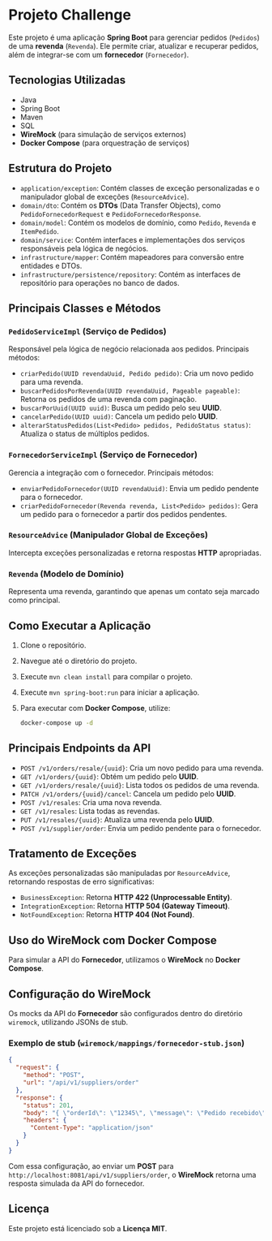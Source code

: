 # Projeto Challenge

Este projeto é uma aplicação **Spring Boot** para gerenciar pedidos (`Pedidos`) de uma **revenda** (`Revenda`). Ele permite criar, atualizar e recuperar pedidos, além de integrar-se com um **fornecedor** (`Fornecedor`).

## Tecnologias Utilizadas

- Java
- Spring Boot
- Maven
- SQL
- **WireMock** (para simulação de serviços externos)
- **Docker Compose** (para orquestração de serviços)

## Estrutura do Projeto

- `application/exception`: Contém classes de exceção personalizadas e o manipulador global de exceções (`ResourceAdvice`).
- `domain/dto`: Contém os **DTOs** (Data Transfer Objects), como `PedidoFornecedorRequest` e `PedidoFornecedorResponse`.
- `domain/model`: Contém os modelos de domínio, como `Pedido`, `Revenda` e `ItemPedido`.
- `domain/service`: Contém interfaces e implementações dos serviços responsáveis pela lógica de negócios.
- `infrastructure/mapper`: Contém mapeadores para conversão entre entidades e DTOs.
- `infrastructure/persistence/repository`: Contém as interfaces de repositório para operações no banco de dados.

## Principais Classes e Métodos

### `PedidoServiceImpl` (Serviço de Pedidos)

Responsável pela lógica de negócio relacionada aos pedidos. Principais métodos:
- `criarPedido(UUID revendaUuid, Pedido pedido)`: Cria um novo pedido para uma revenda.
- `buscarPedidosPorRevenda(UUID revendaUuid, Pageable pageable)`: Retorna os pedidos de uma revenda com paginação.
- `buscarPorUuid(UUID uuid)`: Busca um pedido pelo seu **UUID**.
- `cancelarPedido(UUID uuid)`: Cancela um pedido pelo **UUID**.
- `alterarStatusPedidos(List<Pedido> pedidos, PedidoStatus status)`: Atualiza o status de múltiplos pedidos.

### `FornecedorServiceImpl` (Serviço de Fornecedor)

Gerencia a integração com o fornecedor. Principais métodos:
- `enviarPedidoFornecedor(UUID revendaUuid)`: Envia um pedido pendente para o fornecedor.
- `criarPedidoFornecedor(Revenda revenda, List<Pedido> pedidos)`: Gera um pedido para o fornecedor a partir dos pedidos pendentes.

### `ResourceAdvice` (Manipulador Global de Exceções)

Intercepta exceções personalizadas e retorna respostas **HTTP** apropriadas.

### `Revenda` (Modelo de Domínio)

Representa uma revenda, garantindo que apenas um contato seja marcado como principal.

## Como Executar a Aplicação

1. Clone o repositório.
2. Navegue até o diretório do projeto.
3. Execute `mvn clean install` para compilar o projeto.
4. Execute `mvn spring-boot:run` para iniciar a aplicação.
5. Para executar com **Docker Compose**, utilize:

   ```sh
   docker-compose up -d
   ```

## Principais Endpoints da API

- `POST /v1/orders/resale/{uuid}`: Cria um novo pedido para uma revenda.
- `GET /v1/orders/{uuid}`: Obtém um pedido pelo **UUID**.
- `GET /v1/orders/resale/{uuid}`: Lista todos os pedidos de uma revenda.
- `PATCH /v1/orders/{uuid}/cancel`: Cancela um pedido pelo **UUID**.
- `POST /v1/resales`: Cria uma nova revenda.
- `GET /v1/resales`: Lista todas as revendas.
- `PUT /v1/resales/{uuid}`: Atualiza uma revenda pelo **UUID**.
- `POST /v1/supplier/order`: Envia um pedido pendente para o fornecedor.

## Tratamento de Exceções

As exceções personalizadas são manipuladas por `ResourceAdvice`, retornando respostas de erro significativas:

- `BusinessException`: Retorna **HTTP 422 (Unprocessable Entity)**.
- `IntegrationException`: Retorna **HTTP 504 (Gateway Timeout)**.
- `NotFoundException`: Retorna **HTTP 404 (Not Found)**.

## Uso do WireMock com Docker Compose

Para simular a API do **Fornecedor**, utilizamos o **WireMock** no **Docker Compose**.

## Configuração do WireMock

Os mocks da API do **Fornecedor** são configurados dentro do diretório `wiremock`, utilizando JSONs de stub.

### Exemplo de stub (`wiremock/mappings/fornecedor-stub.json`)

```json
{
  "request": {
    "method": "POST",
    "url": "/api/v1/suppliers/order"
  },
  "response": {
    "status": 201,
    "body": "{ \"orderId\": \"12345\", \"message\": \"Pedido recebido\", \"status\": \"PROCESSING\" }",
    "headers": {
      "Content-Type": "application/json"
    }
  }
}
```

Com essa configuração, ao enviar um **POST** para `http://localhost:8081/api/v1/suppliers/order`, o **WireMock** retorna uma resposta simulada da API do fornecedor.

## Licença

Este projeto está licenciado sob a **Licença MIT**.  

